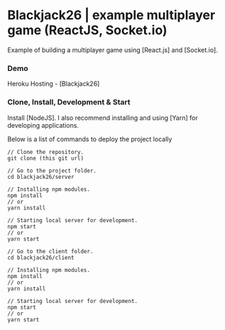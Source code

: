 # Blackjack26 | example multiplayer game (ReactJS, Socket.io)

Example of building a multiplayer game using [React.js] and [Socket.io].  


### Demo

Heroku Hosting - [Blackjack26]

### Clone, Install, Development & Start

Install [NodeJS]. I also recommend installing and using [Yarn] for developing applications.

Below is a list of commands to deploy the project locally

```
// Clone the repository.
git clone (this git url)

// Go to the project folder.
cd blackjack26/server

// Installing npm modules.
npm install
// or
yarn install

// Starting local server for development.
npm start
// or
yarn start

// Go to the client folder.
cd blackjack26/client

// Installing npm modules.
npm install
// or
yarn install

// Starting local server for development.
npm start
// or
yarn start

```

